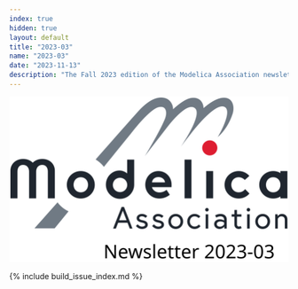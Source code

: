 ```yaml
---
index: true
hidden: true
layout: default
title: "2023-03"
name: "2023-03"
date: "2023-11-13"
description: "The Fall 2023 edition of the Modelica Association newsletter"
---
```


![Modelica newsletter 2023-03 logo](Modelica.svg)

{% include build_issue_index.md %}
